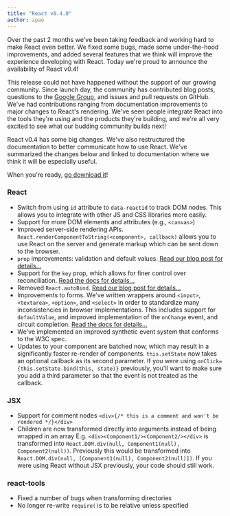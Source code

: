```yaml
---
title: "React v0.4.0"
author: zpao
---
```


Over the past 2 months we've been taking feedback and working hard to make React even better. We fixed some bugs, made some under-the-hood improvements, and added several features that we think will improve the experience developing with React. Today we're proud to announce the availability of React v0.4!


This release could not have happened without the support of our growing community. Since launch day, the community has contributed blog posts, questions to the [Google Group](https://groups.google.com/group/reactjs), and issues and pull requests on GitHub. We've had contributions ranging from documentation improvements to major changes to React's rendering. We've seen people integrate React into the tools they're using and the products they're building, and we're all very excited to see what our budding community builds next!

React v0.4 has some big changes. We've also restructured the documentation to better communicate how to use React. We've summarized the changes below and linked to documentation where we think it will be especially useful.

When you're ready, [go download it](/docs/downloads.html)!


### React

* Switch from using `id` attribute to `data-reactid` to track DOM nodes. This allows you to integrate with other JS and CSS libraries more easily.
* Support for more DOM elements and attributes (e.g., `<canvas>`)
* Improved server-side rendering APIs. `React.renderComponentToString(<component>, callback)` allows you to use React on the server and generate markup which can be sent down to the browser.
* `prop` improvements: validation and default values. [Read our blog post for details...](/docs/blog/2013/07/11/react-v0-4-prop-validation-and-default-values.html)
* Support for the `key` prop, which allows for finer control over reconciliation. [Read the docs for details...](/docs/docs/multiple-components.html)
* Removed `React.autoBind`. [Read our blog post for details...](/docs/blog/2013/07/02/react-v0-4-autobind-by-default.html)
* Improvements to forms. We've written wrappers around `<input>`, `<textarea>`, `<option>`, and `<select>` in order to standardize many inconsistencies in browser implementations. This includes support for `defaultValue`, and improved implementation of the `onChange` event, and circuit completion. [Read the docs for details...](/docs/docs/forms.html)
* We've implemented an improved synthetic event system that conforms to the W3C spec.
* Updates to your component are batched now, which may result in a significantly faster re-render of components. `this.setState` now takes an optional callback as its second parameter. If you were using `onClick={this.setState.bind(this, state)}` previously, you'll want to make sure you add a third parameter so that the event is not treated as the callback.

### JSX

* Support for comment nodes `<div>{/* this is a comment and won't be rendered */}</div>`
* Children are now transformed directly into arguments instead of being wrapped in an array
  E.g. `<div><Component1/><Component2/></div>` is transformed into `React.DOM.div(null, Component1(null), Component2(null))`.
  Previously this would be transformed into `React.DOM.div(null, [Component1(null), Component2(null)])`.
  If you were using React without JSX previously, your code should still work.

### react-tools

* Fixed a number of bugs when transforming directories
* No longer re-write `require()`s to be relative unless specified
